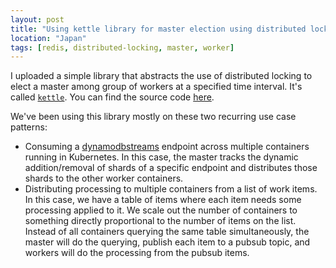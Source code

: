 ```yaml
---
layout: post
title: "Using kettle library for master election using distributed locking"
location: "Japan"
tags: [redis, distributed-locking, master, worker]
---
```


I uploaded a simple library that abstracts the use of distributed locking to elect a master among group of workers at a specified time interval. It's called [`kettle`](https://github.com/flowerinthenight/kettle). You can find the source code [here](https://github.com/flowerinthenight/kettle).

We've been using this library mostly on these two recurring use case patterns:

* Consuming a [dynamodbstreams](https://docs.aws.amazon.com/amazondynamodb/latest/developerguide/Streams.html) endpoint across multiple containers running in Kubernetes. In this case, the master tracks the dynamic addition/removal of shards of a specific endpoint and distributes those shards to the other worker containers.
* Distributing processing to multiple containers from a list of work items. In this case, we have a table of items where each item needs some processing applied to it. We scale out the number of containers to something directly proportional to the number of items on the list. Instead of all containers querying the same table simultaneously, the master will do the querying, publish each item to a pubsub topic, and workers will do the processing from the pubsub items.
